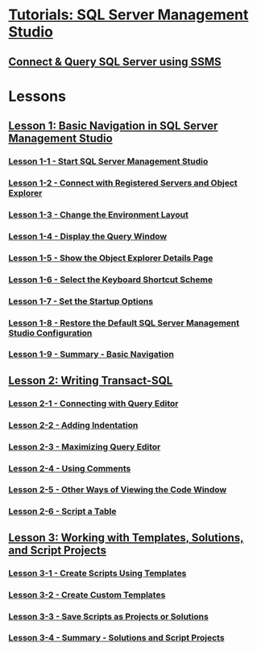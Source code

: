 # [Tutorials: SQL Server Management Studio](tutorial-sql-server-management-studio.md)  
## [Connect & Query SQL Server using SSMS](connect-query-sql-server.md)

# Lessons
## [Lesson 1: Basic Navigation in SQL Server Management Studio](lesson-1-basic-navigation-in-sql-server-management-studio.md)  
### [Lesson 1-1 - Start SQL Server Management Studio](lesson-1-1-start-sql-server-management-studio.md)  
### [Lesson 1-2 - Connect with Registered Servers and Object Explorer](lesson-1-2-connect-with-registered-servers-and-object-explorer.md)  
### [Lesson 1-3 - Change the Environment Layout](lesson-1-3-change-the-environment-layout.md)  
### [Lesson 1-4 - Display the Query Window](lesson-1-4-display-the-query-window.md)  
### [Lesson 1-5 - Show the Object Explorer Details Page](lesson-1-5-show-the-object-explorer-details-page.md)  
### [Lesson 1-6 - Select the Keyboard Shortcut Scheme](lesson-1-6-select-the-keyboard-shortcut-scheme.md)  
### [Lesson 1-7 - Set the Startup Options](lesson-1-7-set-the-startup-options.md)  
### [Lesson 1-8 - Restore the Default SQL Server Management Studio Configuration](lesson-1-8-restore-the-default-sql-server-management-studio-configuration.md)  
### [Lesson 1-9 - Summary - Basic Navigation](lesson-1-9-summary-basic-navigation.md)  

## [Lesson 2: Writing Transact-SQL](lesson-2-writing-transact-sql.md)  
### [Lesson 2-1 - Connecting with Query Editor](lesson-2-1-connecting-with-query-editor.md)  
### [Lesson 2-2 - Adding Indentation](lesson-2-2-adding-indentation.md)  
### [Lesson 2-3 - Maximizing Query Editor](lesson-2-3-maximizing-query-editor.md)  
### [Lesson 2-4 - Using Comments](lesson-2-4-using-comments.md)  
### [Lesson 2-5 - Other Ways of Viewing the Code Window](lesson-2-5-other-ways-of-viewing-the-code-window.md)  
### [Lesson 2-6 - Script a Table](lesson-2-6-script-a-table.md)  

## [Lesson 3: Working with Templates, Solutions, and Script Projects](lesson-3-working-with-templates-solutions-and-script-projects.md)  
### [Lesson 3-1 - Create Scripts Using Templates](lesson-3-1-create-scripts-using-templates.md)  
### [Lesson 3-2 - Create Custom Templates](lesson-3-2-create-custom-templates.md)  
### [Lesson 3-3 - Save Scripts as Projects or Solutions](lesson-3-3-save-scripts-as-projects-or-solutions.md)  
### [Lesson 3-4 - Summary - Solutions and Script Projects](lesson-3-4-summary-solutions-and-script-projects.md)  

